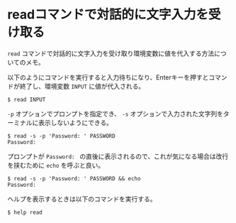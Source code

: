 # readコマンドで対話的に文字入力を受け取る

`read` コマンドで対話的に文字入力を受け取り環境変数に値を代入する方法についてのメモ。

以下のようにコマンドを実行すると入力待ちになり、Enterキーを押すとコマンドが終了し、環境変数 `INPUT` に値が代入される。

```console
$ read INPUT
```

`-p` オプションでプロンプトを指定でき、 `-s` オプションで入力された文字列をターミナルに表示しないようにできる。

```console
$ read -s -p 'Password: ' PASSWORD
Password:
```

プロンプトが `Password: ` の直後に表示されるので、これが気になる場合は改行を挟むために `echo` を呼ぶと良い。

```console
$ read -s -p 'Password: ' PASSWORD && echo
Password:
```

ヘルプを表示するときは以下のコマンドを実行する。

```console
$ help read
```
